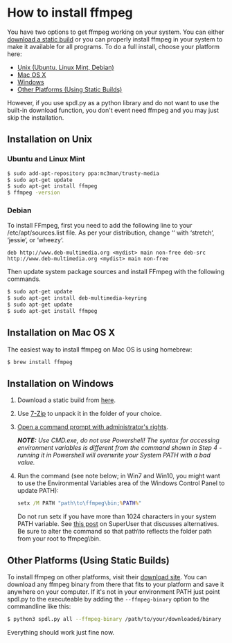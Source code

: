 # How to install ffmpeg

You have two options to get ffmpeg working on your system. You can either [download a static build](#other) or you can properly install ffmpeg in your system to make it available for all programs. To do a full install, choose your platform here:

* [Unix (Ubuntu, Linux Mint, Debian)](#unix)
* [Mac OS X](#macosx)
* [Windows](#windows)
* [Other Platforms (Using Static Builds)](#other)

However, if you use spdl.py as a python library and do not want to use the built-in download function, you don't event need ffmpeg and you may just skip the installation.

## Installation on Unix <a name="unix" />
### Ubuntu and Linux Mint

```bash
$ sudo add-apt-repository ppa:mc3man/trusty-media
$ sudo apt-get update
$ sudo apt-get install ffmpeg
$ ffmpeg -version
```

### Debian
To install FFmpeg, first you need to add the following line to your /etc/apt/sources.list file. As per your distribution, change ‘<mydist>‘ with ‘stretch‘, ‘jessie‘, or ‘wheezy‘.

```
deb http://www.deb-multimedia.org <mydist> main non-free deb-src http://www.deb-multimedia.org <mydist> main non-free
```

Then update system package sources and install FFmpeg with the following commands.

```bash
$ sudo apt-get update
$ sudo apt-get install deb-multimedia-keyring
$ sudo apt-get update
$ sudo apt-get install ffmpeg
```

## Installation on Mac OS X <a name="macosx" />
The easiest way to install ffmpeg on Mac OS is using homebrew:

```bash
$ brew install ffmpeg
```

## Installation on Windows <a name="windows" />
1. Download a static build from [here](http://ffmpeg.zeranoe.com/builds/).
2. Use [7-Zip](http://7-zip.org/) to unpack it in the folder of your choice.
3. [Open a command prompt with administrator's rights](https://github.com/adaptlearning/adapt_authoring/wiki/Just-Enough-Command-Line-for-Installing).
    
    ***NOTE:** Use CMD.exe, do not use Powershell! The syntax for accessing environment variables is different from the command shown in Step 4 - running it in Powershell will overwrite your System PATH with a bad value.*
4. Run the command (see note below; in Win7 and Win10, you might want to use the Environmental Variables area of the Windows Control Panel to update PATH):
  
    ```cmd
    setx /M PATH "path\to\ffmpeg\bin;%PATH%"
    ```
    Do not run setx if you have more than 1024 characters in your system PATH variable. See [this post](https://superuser.com/questions/387619/overcoming-the-1024-character-limit-with-setx) on SuperUser that discusses alternatives. Be sure to alter the command so that path\to reflects the folder path from your root to ffmpeg\bin.

## Other Platforms (Using Static Builds) <a name="other" />
To install ffmpeg on other platforms, visit their [download site](https://www.ffmpeg.org/download.html).
You can download any ffmpeg binary from there that fits to your platform and save it anywhere on your computer. If it's not in your environment PATH just point spdl.py to the executeable by adding the ```--ffmpeg-binary``` option to the commandline like this:

```bash
$ python3 spdl.py all --ffmpeg-binary /path/to/your/downloaded/binary
```

Everything should work just fine now.

